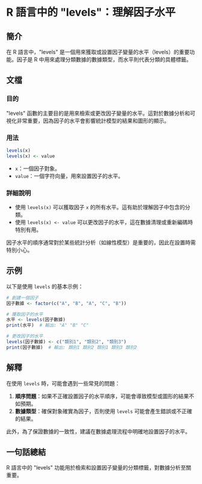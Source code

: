 <!--
Meta Description: # R 語言中的 "levels"：理解因子水平 ## 簡介 在 R 語言中，"levels" 是一個用來獲取或設置因子變量的水平（levels）的重要功能。因子是 R 中用來處理分類數據的數據類型，而水平則代表分類的具體標籤。 ## 文檔 ### 目的 "levels" 函數的主要目的是用來檢索或...
Meta Keywords: levels, 因子數據, value, 類別1, 類別2
-->

# R 語言中的 "levels"：理解因子水平

## 簡介
在 R 語言中，"levels" 是一個用來獲取或設置因子變量的水平（levels）的重要功能。因子是 R 中用來處理分類數據的數據類型，而水平則代表分類的具體標籤。

## 文檔
### 目的
"levels" 函數的主要目的是用來檢索或更改因子變量的水平。這對於數據分析和可視化非常重要，因為因子的水平會影響統計模型的結果和圖形的顯示。

### 用法
```R
levels(x)
levels(x) <- value
```
- `x`：一個因子對象。
- `value`：一個字符向量，用來設置因子的水平。

### 詳細說明
- 使用 `levels(x)` 可以獲取因子 `x` 的所有水平。這有助於理解因子中包含的分類。
- 使用 `levels(x) <- value` 可以更改因子的水平，這在數據清理或重新編碼時特別有用。

因子水平的順序通常對於某些統計分析（如線性模型）是重要的，因此在設置時需特別小心。

## 示例
以下是使用 `levels` 的基本示例：

```R
# 創建一個因子
因子數據 <- factor(c("A", "B", "A", "C", "B"))

# 獲取因子的水平
水平 <- levels(因子數據)
print(水平)  # 輸出: "A" "B" "C"

# 更改因子的水平
levels(因子數據) <- c("類別1", "類別2", "類別3")
print(因子數據)  # 輸出: 類別1 類別2 類別1 類別3 類別2
```

## 解釋
在使用 `levels` 時，可能會遇到一些常見的問題：
1. **順序問題**：如果不正確設置因子的水平順序，可能會導致模型或圖形的結果不如預期。
2. **數據類型**：確保對象確實為因子，否則使用 `levels` 可能會產生錯誤或不正確的結果。

此外，為了保證數據的一致性，建議在數據處理流程中明確地設置因子的水平。

## 一句話總結
R 語言中的 "levels" 功能用於檢索和設置因子變量的分類標籤，對數據分析至關重要。